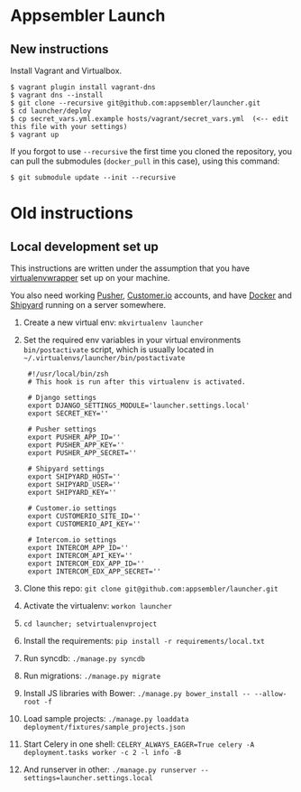 # Appsembler Launch

## New instructions

Install Vagrant and Virtualbox.

	$ vagrant plugin install vagrant-dns
	$ vagrant dns --install
	$ git clone --recursive git@github.com:appsembler/launcher.git
	$ cd launcher/deploy
	$ cp secret_vars.yml.example hosts/vagrant/secret_vars.yml  (<-- edit this file with your settings)
	$ vagrant up
	
If you forgot to use `--recursive` the first time you cloned the repository, you can pull the submodules (`docker_pull` in this case), using this command:

	$ git submodule update --init --recursive
	
# Old instructions

## Local development set up

This instructions are written under the assumption that you have [virtualenvwrapper](http://virtualenvwrapper.readthedocs.org/en/latest/) set up on your machine.

You also need working [Pusher](http://pusher.com/), [Customer.io](http://customer.io/) accounts, and have [Docker](http://docker.io) and [Shipyard](http://shipyard-project.com/) running on a server somewhere.

1. Create a new virtual env: `mkvirtualenv launcher`
2. Set the required env variables in your virtual environments `bin/postactivate` script, which is usually located in `~/.virtualenvs/launcher/bin/postactivate`

		#!/usr/local/bin/zsh
		# This hook is run after this virtualenv is activated.
		
		# Django settings
		export DJANGO_SETTINGS_MODULE='launcher.settings.local'
		export SECRET_KEY=''

		# Pusher settings
		export PUSHER_APP_ID=''
		export PUSHER_APP_KEY=''
		export PUSHER_APP_SECRET=''

		# Shipyard settings
		export SHIPYARD_HOST=''
		export SHIPYARD_USER=''
		export SHIPYARD_KEY=''

		# Customer.io settings
		export CUSTOMERIO_SITE_ID=''
		export CUSTOMERIO_API_KEY=''
		
		# Intercom.io settings
		export INTERCOM_APP_ID=''
		export INTERCOM_API_KEY=''
		export INTERCOM_EDX_APP_ID=''
		export INTERCOM_EDX_APP_SECRET=''


3. Clone this repo: `git clone git@github.com:appsembler/launcher.git`
4. Activate the virtualenv: `workon launcher`
5. `cd launcher; setvirtualenvproject`
6. Install the requirements: `pip install -r requirements/local.txt`
7. Run syncdb: `./manage.py syncdb`
8. Run migrations: `./manage.py migrate`
9. Install JS libraries with Bower: `./manage.py bower_install -- --allow-root -f`
10. Load sample projects: `./manage.py loaddata deployment/fixtures/sample_projects.json`
11. Start Celery in one shell: `CELERY_ALWAYS_EAGER=True celery -A deployment.tasks worker -c 2 -l info -B`
12. And runserver in other: `./manage.py runserver --settings=launcher.settings.local`
